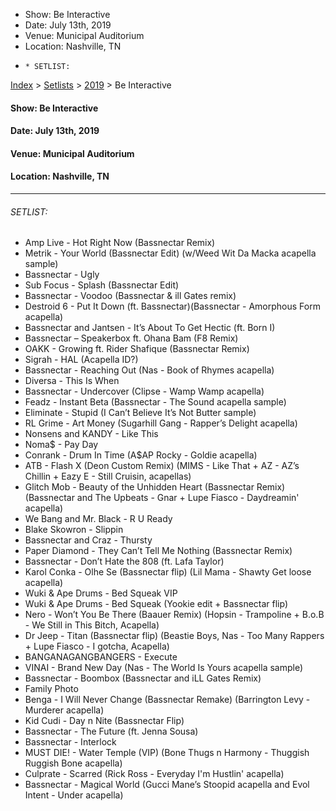   * Show: Be Interactive
  * Date: July 13th, 2019
  * Venue: Municipal Auditorium
  * Location: Nashville, TN
  *     * SETLIST:

[Index](https://www.reddit.com/r/bassnectar/wiki/index) >
[Setlists](https://www.reddit.com/r/bassnectar/wiki/interactive/setlists) >
[2019](https://www.reddit.com/r/bassnectar/wiki/interactive/setlists/2019) >
Be Interactive

#### **Show:** Be Interactive

#### **Date:** July 13th, 2019

#### **Venue:** Municipal Auditorium

#### **Location:** Nashville, TN



* * *

###### SETLIST:

  * Amp Live - Hot Right Now (Bassnectar Remix)
  * Metrik - Your World (Bassnectar Edit) (w/Weed Wit Da Macka acapella sample)
  * Bassnectar - Ugly
  * Sub Focus - Splash (Bassnectar Edit)
  * Bassnectar - Voodoo (Bassnectar & ill Gates remix)
  * Destroid 6 - Put It Down (ft. Bassnectar)(Bassnectar - Amorphous Form acapella)
  * Bassnectar and Jantsen - It’s About To Get Hectic (ft. Born I)
  * Bassnectar – Speakerbox ft. Ohana Bam (F8 Remix)
  * OAKK - Growing ft. Rider Shafique (Bassnectar Remix)
  * Sigrah - HAL (Acapella ID?)
  * Bassnectar - Reaching Out (Nas - Book of Rhymes acapella)
  * Diversa - This Is When
  * Bassnectar - Undercover (Clipse - Wamp Wamp acapella)
  * Feadz - Instant Beta (Bassnectar - The Sound acapella sample)
  * Eliminate - Stupid (I Can’t Believe It’s Not Butter sample)
  * RL Grime - Art Money (Sugarhill Gang - Rapper’s Delight acapella)
  * Nonsens and KANDY - Like This
  * Noma$ - Pay Day
  * Conrank - Drum In Time (A$AP Rocky - Goldie acapella)
  * ATB - Flash X (Deon Custom Remix) (MIMS - Like That + AZ - AZ’s Chillin + Eazy E - Still Cruisin, acapellas)
  * Glitch Mob - Beauty of the Unhidden Heart (Bassnectar Remix) (Bassnectar and The Upbeats - Gnar + Lupe Fiasco - Daydreamin' acapella)
  * We Bang and Mr. Black - R U Ready 
  * Blake Skowron - Slippin
  * Bassnectar and Craz - Thursty
  * Paper Diamond - They Can’t Tell Me Nothing (Bassnectar Remix)
  * Bassnectar - Don’t Hate the 808 (ft. Lafa Taylor)
  * Karol Conka - Olhe Se (Bassnectar flip) (Lil Mama - Shawty Get loose acapella)
  * Wuki & Ape Drums - Bed Squeak VIP
  * Wuki & Ape Drums - Bed Squeak (Yookie edit + Bassnectar flip)
  * Nero - Won’t You Be There (Baauer Remix) (Hopsin - Trampoline + B.o.B - We Still in This Bitch, Acapella)
  * Dr Jeep - Titan (Bassnectar flip) (Beastie Boys, Nas - Too Many Rappers + Lupe Fiasco - I gotcha, Acapella)
  * BANGANAGANGBANGERS - Execute
  * VINAI - Brand New Day (Nas - The World Is Yours acapella sample)
  * Bassnectar - Boombox (Bassnectar and iLL Gates Remix)
  * Family Photo
  * Benga - I Will Never Change (Bassnectar Remake) (Barrington Levy - Murderer acapella)
  * Kid Cudi - Day n Nite (Bassnectar Flip)
  * Bassnectar - The Future (ft. Jenna Sousa)
  * Bassnectar - Interlock
  * MUST DIE! - Water Temple (VIP) (Bone Thugs n Harmony - Thuggish Ruggish Bone acapella)
  * Culprate - Scarred (Rick Ross - Everyday I'm Hustlin' acapella)
  * Bassnectar - Magical World (Gucci Mane’s Stoopid acapella and Evol Intent - Under acapella)

